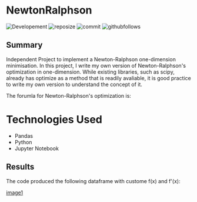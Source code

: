 # NewtonRalphson
![Developement](https://img.shields.io/badge/progress-complete-green)
![reposize](https://img.shields.io/github/repo-size/shaunwang1350/NewtonRalphson)
![commit](https://img.shields.io/github/last-commit/shaunwang1350/NewtonRalphson)
![githubfollows](https://img.shields.io/github/followers/shaunwang1350?style=social)
<br >

## Summary
Independent Project to implement a Newton-Ralphson one-dimension minimisation. In this project, I write my own version of Newton-Ralphson's optimization in one-dimension. While existing libraries, such as scipy, already has optimize as a method that is readily avaliable, it is good practice to write my own version to understand the concept of it.

The forumla for Newton-Ralphson's optimization is: 

# Technologies Used
* Pandas
* Python
* Jupyter Notebook

## Results
The code produced the following dataframe with custome f(x) and f'(x):

[image1](images/dataframe1.png)
